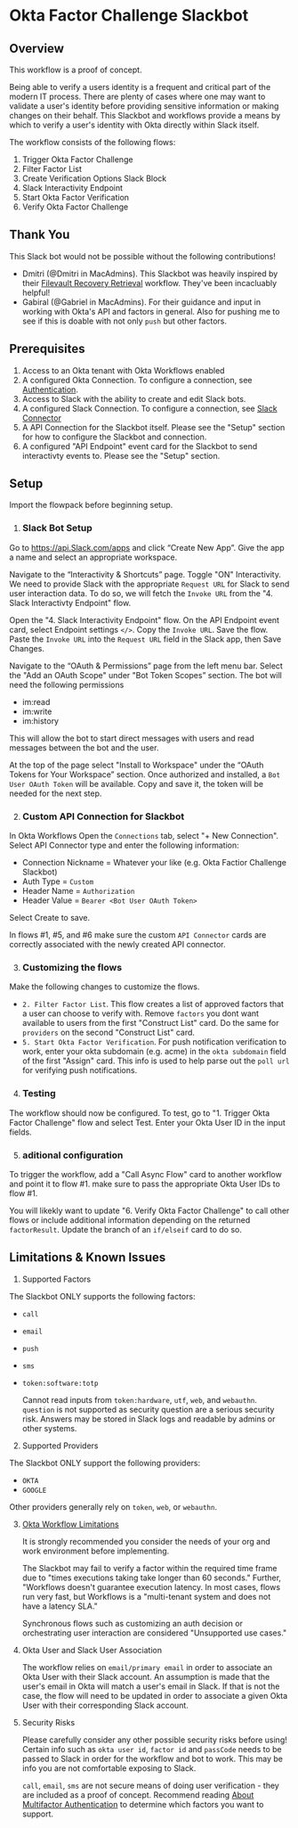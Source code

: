 # Okta Factor Challenge Slackbot

## Overview
This workflow is a proof of concept.

Being able to verify a users identity is a frequent and critical part of the modern IT process. There are plenty of cases where one may want to validate a user's identity before providing sensitive information or making changes on their behalf. This Slackbot and workflows provide a means by which to verify a user's identity with Okta directly within Slack itself. 

The workflow consists of the following flows:
1. Trigger Okta Factor Challenge
2. Filter Factor List
3. Create Verification Options Slack Block
4. Slack Interactivity Endpoint
5. Start Okta Factor Verification 
6. Verify Okta Factor Challenge

## Thank You
This Slack bot would not be possible without the following contributions!
* Dmitri (@Dmitri in MacAdmins). This Slackbot was heavily inspired by their [Filevault Recovery Retrieval](https://www.naviguidance.com/blog/filevault-recovery-retrieval) workflow. They've been incacluably helpful!
* Gabiral (@Gabriel in MacAdmins). For their guidance and input in working with Okta's API and factors in general. Also for pushing me to see if this is doable with not only `push` but other factors.


## Prerequisites
1. Access to an Okta tenant with Okta Workflows enabled
2. A configured Okta Connection. To configure a connection, see [Authentication](https://help.okta.com/wf/en-us/Content/Topics/Workflows/connector-reference/okta/overviews/authorization.htm).
3. Access to Slack with the ability to create and edit Slack bots.
4. A configured Slack Connection. To configure a connection, see [Slack Connector](https://help.okta.com/wf/en-us/Content/Topics/Workflows/connector-reference/Slack/Slack.htm)
5. A API Connection for the Slackbot itself. Please see the "Setup" section for how to configure the Slackbot and connection.
6. A configured "API Endpoint" event card for the Slackbot to send interactivty events to. Please see the "Setup" section.

## Setup
Import the flowpack before beginning setup.

1. ### Slack Bot Setup

Go to https://api.Slack.com/apps and click “Create New App”. Give the app a name and select an appropriate workspace.

Navigate to the “Interactivity & Shortcuts” page. Toggle "ON" Interactivity. We need to provide Slack with the appropriate `Request URL` for Slack to send user interaction data. To do so, we will fetch the `Invoke URL` from  the "4. Slack Interactivty Endpoint" flow.

Open the "4. Slack Interactivity Endpoint" flow. On the API Endpoint event card, select Endpoint settings `</>`. Copy the `Invoke URL`. Save the flow. Paste the `Invoke URL` into the `Request URL` field in the Slack app, then Save Changes.

Navigate to the “OAuth & Permissions” page from the left menu bar. Select the "Add an OAuth Scope" under "Bot Token Scopes” section. The bot will need the following permissions
* im:read
* im:write
* im:history

This will allow the bot to start direct messages with users and read messages between the bot and the user. 

At the top of the page select "Install to Workspace" under the “OAuth Tokens for Your Workspace” section. Once authorized and installed, a `Bot User OAuth Token` will be available. Copy and save it, the token will be needed for the next step.

2. ### Custom API Connection for Slackbot
In Okta Workflows Open the `Connections` tab, select "+ New Connection". Select API Connector type and enter the following information:
* Connection Nickname = Whatever your like (e.g. Okta Factior Challenge Slackbot)
* Auth Type = `Custom`
* Header Name = `Authorization`
* Header Value = `Bearer <Bot User OAuth Token>`

Select Create to save.

In flows  #1, #5, and #6 make sure the custom `API Connector` cards are correctly associated with the newly created API connector. 

3. ### Customizing the flows
Make the following changes to customize the flows.
* `2. Filter Factor List`. This flow creates a list of approved factors that a user can choose to verify with. Remove `factors` you dont want available to users from the first "Construct List" card. Do the same for `providers` on the second "Construct List" card.
* `5. Start Okta Factor Verification`. For push notification verification to work, enter your okta subdomain (e.g. acme) in the `okta subdomain` field of the first "Assign" card. This info is used to help parse out the `poll url` for verifying push notifications.

4. ### Testing
The workflow should now be configured. To test, go to "1. Trigger Okta Factor Challenge" flow and select Test. Enter your Okta User ID in the input fields. 

5. ### aditional configuration
To trigger the workflow, add a "Call Async Flow" card to another workflow and point it to flow #1. make sure to pass the appropriate Okta User IDs to flow #1.

You will likekly want to update "6. Verify Okta Factor Challenge" to call other flows or include additional information depending on the returned `factorResult`. Update the branch of an `if/elseif` card to do so.


## Limitations & Known Issues
1. Supported Factors

The Slackbot ONLY supports the following factors:
* `call`
* `email`
* `push`
* `sms`
* `token:software:totp`

    Cannot read inputs from `token:hardware`, `utf`, `web`, and `webauthn`. `question` is not supported as security question are a serious security risk. Answers may be stored in Slack logs and readable by admins or other systems.

2. Supported Providers

The Slackbot ONLY support the following providers:
* `OKTA`
* `GOOGLE`

Other providers generally rely on `token`, `web`, or `webauthn`. 

3. [Okta Workflow Limitations](https://help.okta.com/wf/en-us/Content/Topics/Workflows/workflows-system-limits.htm)

 
    It is strongly recommended you consider the needs of your org and work environment before implementing.
 
    The Slackbot may fail to verify a factor within the required time frame due to "times executions taking take longer than 60 seconds." Further, "Workflows doesn't guarantee execution latency. In most cases, flows run very fast, but Workflows is a "multi-tenant system and does not have a latency SLA." 

    Synchronous flows such as customizing an auth decision or orchestrating user interaction are considered "Unsupported use cases."

4. Okta User and Slack User Association

    The workflow relies on `email/primary email` in order to associate an Okta User with their Slack account. An assumption is made that the user's email in Okta will match a user's email in Slack. If that is not the case, the flow will need to be updated in order to associate a given Okta User with their corresponding Slack account.

5. Security Risks 

    Please carefully consider any other possible security risks before using! Certain info such as `okta user id`, `factor id` and `passCode` needs to be passed to Slack in order for the workflow and bot to work. This may be info you are not comfortable exposing to Slack. 

    `call`, `email`, `sms` are not secure means of doing user verification - they are included as a proof of concept. Recommend reading [About Multifactor Authentication](https://help.okta.com/en-us/Content/Topics/Security/mfa/about-mfa.htm) to determine which factors you want to support.
